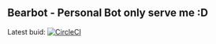 ## Bearbot - Personal Bot only serve me :D

Latest buid: [![CircleCI](https://circleci.com/gh/mahasak/bearbot-ultima/tree/master.svg?style=svg)](https://circleci.com/gh/mahasak/bearbot-ultima/tree/master)